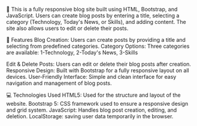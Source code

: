 📝 
This is a fully responsive blog site built using HTML, Bootstrap, and JavaScript. Users can create blog posts by entering a title, selecting a category (Technology, Today's News, or Skills), and adding content. The site also allows users to edit or delete their posts.

📝 Features
Blog Creation: Users can create posts by providing a title and selecting from predefined categories.
Category Options: Three categories are available:
1-Technology,
2-Today's News,
3-Skills

Edit & Delete Posts: Users can edit or delete their blog posts after creation.
Responsive Design: Built with Bootstrap for a fully responsive layout on all devices.
User-Friendly Interface: Simple and clean interface for easy navigation and management of blog posts.

💻 Technologies Used
HTML5: Used for the structure and layout of the website.
Bootstrap 5: CSS framework used to ensure a responsive design and grid system.
JavaScript: Handles blog post creation, editing, and deletion.
LocalStorage: saving user data temporarily in the browser.
